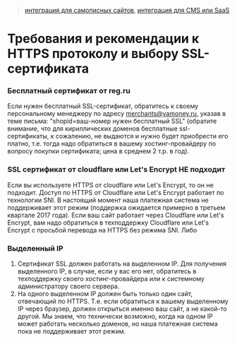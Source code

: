 > [интеграция для самописных сайтов](/demo/010%20интеграция%20для%20самописных%20сайтов.md), [интеграция для CMS или SaaS](/demo/011%20интеграция%20для%20CMS%20и%20SaaS.md)

Требования и рекомендации к HTTPS протоколу и выбору SSL-сертификата
====================================================================

### Бесплатный сертификат от reg.ru

Если нужен бесплатный SSL-сертификат, обратитесь к своему персональному менеджеру по адресу merchants@yamoney.ru, указав в теме письма: "shopid=ваш-номер нужен бесплатный SSL" (обратите внимание, что для кириллических доменов бесплатные ssl-сертификаты, к сожалению, не выдаются и нужно будет приобрести его платно, т.е. тогда надо обратиться в вашему хостинг-провайдеру по вопросу покупки сертификата; цена в среднем 2 т.р. в год).

### SSL сертификат от cloudflare или Let's Encrypt НЕ подходит

Если вы используете HTTPS от cloudflare или Let's Encrypt, то он не подходит. Доступ по HTTPS от Cloudflare или Let's Encrypt работает по технологии SNI. В настоящий момент наша платежная система не поддерживает этот режим (поддержка ожидается примерно в третьем квартале 2017 года). Если ваш сайт работает через Cloudflare или Let's Encrypt, вам надо обратиться в техподдержку Cloudflare или Let's Encrypt с просьбой перевода на HTTPS без режима SNI. Либо

### Выделенный IP

1. Сертификат SSL должен работать на выделенном IP. Для получения выделенного IP, в случае, если у вас его нет, обратитесь в техподдержку своего хостинг-провайдера или к системному администратору своего сервера.
2. На одного выделенном IP должен быть только один сайт, отвечающий по HTTPS. Т.е. если обратиться к вашему выделенному IP через браузер, должен открыться именно ваш сайт, а не какой-то другой. Мы знаем, что технически возможно, когда на одном IP может работать несколько доменов, но наша платежная система пока не поддерживает этот режим.
